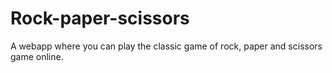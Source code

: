 # Rock-paper-scissors
A webapp where you can play the classic game of rock, paper and scissors game online.
